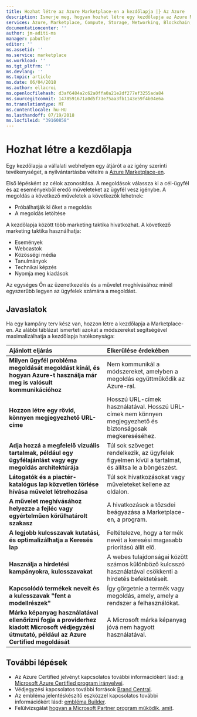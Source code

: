 ```yaml
---
title: Hozhat létre az Azure Marketplace-en a kezdőlapja |} Az Azure
description: Ismerje meg, hogyan hozhat létre egy kezdőlapja az Azure Marketplace-en és a Microsoft AppSource, alkalmazás és szolgáltatás-közzétevők.
services: Azure, Marketplace, Compute, Storage, Networking, Blockchain, Security
documentationcenter: ''
author: jm-aditi-ms
manager: pabutler
editor: ''
ms.assetid: ''
ms.service: marketplace
ms.workload: ''
ms.tgt_pltfrm: ''
ms.devlang: ''
ms.topic: article
ms.date: 06/04/2018
ms.author: ellacroi
ms.openlocfilehash: d3af6484a2c62a0ffa0a21e2df277ef3255ada84
ms.sourcegitcommit: 1478591671a0d5f73e75aa3fb1143e59f4b04e6a
ms.translationtype: MT
ms.contentlocale: hu-HU
ms.lasthandoff: 07/19/2018
ms.locfileid: "39160858"
---
```

# <a name="build-your-landing-page"></a>Hozhat létre a kezdőlapja

Egy kezdőlapja a vállalati webhelyen egy átjárót a az igény szerinti tevékenységet, a nyilvántartásba vételre a [Azure Marketplace-en](https://azuremarketplace.microsoft.com).

Első lépésként az célok azonosítása. A megoldások válassza ki a cél-ügyfél és az eseményekből eredő műveleteket az ügyfél vesz igénybe. A megoldás a következő műveletek a következők lehetnek:
*   Próbálhatják ki őket a megoldás
*   A megoldás letöltése

A kezdőlapja között több marketing taktika hivatkozhat. A következő marketing taktika használhatja: 
*   Események
*   Webcastok
*   Közösségi média
*   Tanulmányok
*   Technikai képzés
*   Nyomja meg kiadások

Az egységes Ön az üzenetkezelés és a művelet meghívásához minél egyszerűbb legyen az ügyfelek számára a megoldást.

## <a name="recommendations"></a>Javaslatok

Ha egy kampány terv kész van, hozzon létre a kezdőlapja a Marketplace-en. Az alábbi táblázat ismerteti azokat a módszereket segítségével maximalizálhatja a kezdőlapja hatékonysága: 

| Ajánlott eljárás | Elkerülése érdekében |
|:--- |:--- |
| **Milyen ügyfél probléma megoldását megoldást kínál, és hogyan Azure-t használja már meg is valósult kommunikációhoz** | Nem kommunikál a módszereket, amelyben a megoldás együttműködik az Azure-ral. |
| **Hozzon létre egy rövid, könnyen megjegyezhető URL-címe** | Hosszú URL-címek használatával. Hosszú URL-címek nem könnyen megjegyezhető és biztonságosak megkereséséhez. |
| **Adja hozzá a megfelelő vizuális tartalmak, például egy ügyfélajánlást vagy egy megoldás architektúrája** | Túl sok szöveget rendelkezik, az ügyfelek figyelmen kívül a tartalmat, és állítsa le a böngészést.|
| **Látogatók és a piactér-katalógus lap közvetlen törlése hívása művelet létrehozása** | Túl sok hivatkozásokat vagy műveleteket kellene az oldalon. |
| **A művelet meghívásához helyezze a fejléc vagy egyértelműen körülhatárolt szakasz** | A hivatkozások a tőzsdei beágyazása a Marketplace-en, a program. |
| **A legjobb kulcsszavak kutatási, és optimalizálhatja a Keresés lap** | Feltételezve, hogy a termék nevét a keresési magasabb prioritású állít elő. |
| **Használja a hirdetési kampányokra, kulcsszavakat** | A webes tulajdonságai között számos különböző kulcsszó használatával csökkenti a hirdetés befektetéseit. |
| **Kapcsolódó termékek neveit és a kulcsszavak "fent a modellrészek"** | Így görgetnie a termék vagy megoldás, amely, amely a rendszer a felhasználókat. |
| **Márka képanyag használatával ellenőrizni fogja a providerhez kiadott Microsoft védjegyzési útmutató, például az Azure Certified megoldását** | A Microsoft márka képanyag jóvá nem hagyott használatával. |

## <a name="next-steps"></a>További lépések

*   Az Azure Certified jelvényt kapcsolatos további információkért lásd: [a Microsoft Azure Certified program irányelvei](https://azure.microsoft.com/support/legal/marketplace/certified-guidelines).
*   Védjegyzési kapcsolatos további források [Brand Central](https://microsoft.sharepoint.com/teams/brandcentral).
*   Az embléma jelentéskészítő eszközzel kapcsolatos további információkért lásd: [embléma Builder](https://logobuilder.partner.microsoft.com).
*   Felülvizsgálat [hogyan a Microsoft Partner program működik, amit](https://partner.microsoft.com/membership/how-it-works).

